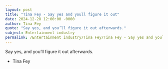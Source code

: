 ```yaml
---
layout: post
title: "Tina Fey - Say yes and youll figure it out"
date: 2024-12-28 12:00:00 -0000
author: Tina Fey
quote: "Say yes, and you’ll figure it out afterwards."
subject: Entertainment industry
permalink: /Entertainment industry/Tina Fey/Tina Fey - Say yes and youll figure it out
---
```


Say yes, and you’ll figure it out afterwards.

- Tina Fey
